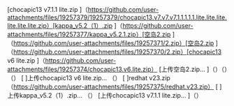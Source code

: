 [chocapic13 v7.1.1 lite.zip ]（https://github.com/user-attachments/files/19257379/19257379/chocapic13.v7.v7.v7.1.1.1.1.1.lite.lite.lite.lite.lite.lite.zip）[kappa_v5.2（1）.zip ]（https://github.com/user-attachments/files/19257377/kappa_v5.2.1.zip）[空岛2.zip ]（https://github.com/user-attachments/files/19257371/2.zip）[空岛2.zip ]（https://github.com/user-attachments/files/19257370/2.zip）[chocapic13 v6 lite.zip ]（https://github.com/user-attachments/files/19257374/chocapic13.v6.lite.zip）
[上传空岛2.zip… ]（）（）（）
[ ]上传chocapic13 v6 lite.zip… （）
[ ]redhat v23.zip （https://github.com/user-attachments/files/19257375/redhat.v23.zip）
[ ]上传kappa_v5.2（1）.zip… （）
[上传chocapic13 v7.1.1 lite.zip… ]（）

